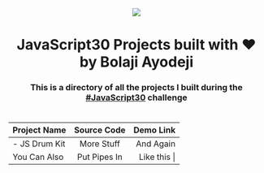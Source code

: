 ﻿<div align="center">

![](https://javascript30.com/images/JS3-social-share.png)

# JavaScript30 Projects built with :heart: by Bolaji Ayodeji

### This is a directory of all the projects I built during the [#JavaScript30](https://javascript30.com) challenge

#

| Project Name  | Source Code  |    Demo Link |
| :------------ | :----------: | -----------: |
| - JS Drum Kit |  More Stuff  |    And Again |
| You Can Also  | Put Pipes In | Like this \| |

</div>
